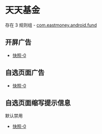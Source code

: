 # 天天基金

存在 3 规则组 - [com.eastmoney.android.fund](/src/apps/com.eastmoney.android.fund.ts)

## 开屏广告

- [快照-0](https://gkd-kit.songe.li/import/12781533)

## 自选页面广告

- [快照-0](https://gkd-kit.gitee.io/import/12642387)

## 自选页面缩写提示信息

默认禁用

- [快照-0](https://gkd-kit.gitee.io/import/12642387)

